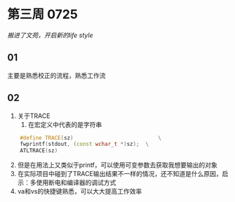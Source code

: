 # 第三周 0725

*搬进了文苑，开启新的life style*

## 01
主要是熟悉校正的流程，熟悉工作流

## 02
1. 关于TRACE
   1. 在宏定义中代表的是字符串
``` C++  
    #define TRACE(sz)							\
	fwprintf(stdout, (const wchar_t *)sz);	\
	ATLTRACE(sz)
```
   2. 但是在用法上又类似于printf，可以使用可变参数去获取我想要输出的对象
   3. 在实际项目中碰到了TRACE输出结果不一样的情况，还不知道是什么原因，启示：多使用断电和编译器的调试方式
2. va和vs的快捷键熟悉，可以大大提高工作效率  








